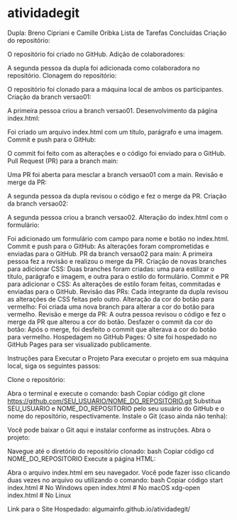 # atividadegit
Dupla: Breno Cipriani e Camille Oribka
Lista de Tarefas Concluídas
Criação do repositório:

O repositório foi criado no GitHub.
Adição de colaboradores:

A segunda pessoa da dupla foi adicionada como colaboradora no repositório.
Clonagem do repositório:

O repositório foi clonado para a máquina local de ambos os participantes.
Criação da branch versao01:

A primeira pessoa criou a branch versao01.
Desenvolvimento da página index.html:

Foi criado um arquivo index.html com um título, parágrafo e uma imagem.
Commit e push para o GitHub:

O commit foi feito com as alterações e o código foi enviado para o GitHub.
Pull Request (PR) para a branch main:

Uma PR foi aberta para mesclar a branch versao01 com a main.
Revisão e merge da PR:

A segunda pessoa da dupla revisou o código e fez o merge da PR.
Criação da branch versao02:

A segunda pessoa criou a branch versao02.
Alteração do index.html com o formulário:

Foi adicionado um formulário com campo para nome e botão no index.html.
Commit e push para o GitHub:
As alterações foram comprometidas e enviadas para o GitHub.
PR da branch versao02 para main:
A primeira pessoa fez a revisão e realizou o merge da PR.
Criação de novas branches para adicionar CSS:
Duas branches foram criadas: uma para estilizar o título, parágrafo e imagem, e outra para o estilo do formulário.
Commit e PR para adicionar o CSS:
As alterações de estilo foram feitas, commitadas e enviadas para o GitHub.
Revisão das PRs:
Cada integrante da dupla revisou as alterações de CSS feitas pelo outro.
Alteração da cor do botão para vermelho:
Foi criada uma nova branch para alterar a cor do botão para vermelho.
Revisão e merge da PR:
A outra pessoa revisou o código e fez o merge da PR que alterou a cor do botão.
Desfazer o commit da cor do botão:
Após o merge, foi desfeito o commit que alterava a cor do botão para vermelho.
Hospedagem no GitHub Pages:
O site foi hospedado no GitHub Pages para ser visualizado publicamente.

Instruções para Executar o Projeto
Para executar o projeto em sua máquina local, siga os seguintes passos:

Clone o repositório:

Abra o terminal e execute o comando:
bash
Copiar código
git clone https://github.com/SEU_USUARIO/NOME_DO_REPOSITORIO.git
Substitua SEU_USUARIO e NOME_DO_REPOSITORIO pelo seu usuário do GitHub e o nome do repositório, respectivamente.
Instale o Git (caso ainda não tenha):

Você pode baixar o Git aqui e instalar conforme as instruções.
Abra o projeto:

Navegue até o diretório do repositório clonado:
bash
Copiar código
cd NOME_DO_REPOSITORIO
Execute a página HTML:

Abra o arquivo index.html em seu navegador. Você pode fazer isso clicando duas vezes no arquivo ou utilizando o comando:
bash
Copiar código
start index.html  # No Windows
open index.html   # No macOS
xdg-open index.html  # No Linux

Link para o Site Hospedado:
algumainfo.github.io/atividadegit/
